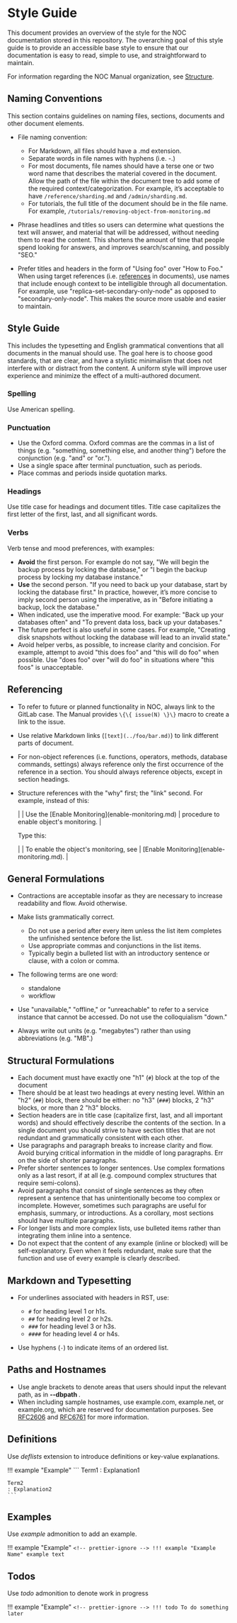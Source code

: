 # Style Guide

This document provides an overview of the style for the NOC
documentation stored in this repository. The overarching goal of this style guide
is to provide an accessible base style to ensure that our documentation is easy to read,
simple to use, and straightforward to maintain.

For information regarding the NOC Manual organization, see [Structure](structure.md).

## Naming Conventions

This section contains guidelines on naming files, sections, documents and other document elements.

- File naming convention:

  - For Markdown, all files should have a .md extension.
  - Separate words in file names with hyphens (i.e. -.)
  - For most documents, file names should have a terse one or two word name
    that describes the material covered in the document.
    Allow the path of the file within the document tree
    to add some of the required context/categorization.
    For example, it’s acceptable to have `/reference/sharding.md` and `/admin/sharding.md`.
  - For tutorials, the full title of the document should be in the file name.
    For example, `/tutorials/removing-object-from-monitoring.md`

- Phrase headlines and titles so users can determine what questions
  the text will answer, and material that will be addressed,
  without needing them to read the content. This shortens the amount of time
  that people spend looking for answers, and improves search/scanning, and possibly "SEO."
- Prefer titles and headers in the form of "Using foo" over "How to Foo."
  When using target references (i.e. [references](#referencing) in documents),
  use names that include enough context to be intelligible through all documentation.
  For example, use "replica-set-secondary-only-node" as opposed to
  "secondary-only-node". This makes the source more usable and easier to maintain.

## Style Guide

This includes the typesetting and English grammatical conventions
that all documents in the manual should use. The goal here is to choose good standards,
that are clear, and have a stylistic minimalism that does not interfere with or distract
from the content. A uniform style will improve user experience and minimize
the effect of a multi-authored document.

### Spelling

Use American spelling.

### Punctuation

- Use the Oxford comma.
  Oxford commas are the commas in a list of things (e.g. "something, something else, and another thing")
  before the conjunction (e.g. "and" or "or.").
- Use a single space after terminal punctuation, such as periods.
- Place commas and periods inside quotation marks.

### Headings

Use title case for headings and document titles.
Title case capitalizes the first letter of the first, last, and all significant words.

### Verbs

Verb tense and mood preferences, with examples:

- **Avoid** the first person. For example do not say,
  "We will begin the backup process by locking the database," or
  "I begin the backup process by locking my database instance."
- **Use** the second person. "If you need to back up your database, start by locking the database first."
  In practice, however, it’s more concise to imply second person using the imperative,
  as in "Before initiating a backup, lock the database."
- When indicated, use the imperative mood. For example:
  "Back up your databases often" and "To prevent data loss, back up your databases."
- The future perfect is also useful in some cases.
  For example, "Creating disk snapshots without locking the database will lead to an invalid state."
- Avoid helper verbs, as possible, to increase clarity and concision.
  For example, attempt to avoid "this does foo" and "this will do foo"
  when possible. Use "does foo" over "will do foo" in situations
  where "this foos" is unacceptable.

## Referencing

- To refer to future or planned functionality in NOC, always link to the GitLab case.
  The Manual provides `\{\{ issue(N) \}\}` macro to create a link to the issue.  
- Use relative Markdown links (`[text](../foo/bar.md)`) to link different parts of document.
- For non-object references (i.e. functions, operators, methods, database commands, settings)
  always reference only the first occurrence of the reference in a section.
  You should always reference objects, except in section headings.
- Structure references with the "why" first; the "link" second.
  For example, instead of this:

  |
  | Use the \[Enable Monitoring](enable-monitoring.md)
  | procedure to enable object's monitoring.
  |

  Type this:

  |
  | To enable the object's monitoring, see
  | \[Enable Monitoring](enable-monitoring.md).
  |

## General Formulations

- Contractions are acceptable insofar as they are necessary to increase
  readability and flow. Avoid otherwise.
- Make lists grammatically correct.

  - Do not use a period after every item unless the list item completes
    the unfinished sentence before the list.
  - Use appropriate commas and conjunctions in the list items.
  - Typically begin a bulleted list with an introductory sentence or clause,
    with a colon or comma.

- The following terms are one word:

  - standalone
  - workflow

- Use "unavailable," "offline," or "unreachable" to refer to a service instance that cannot be accessed.
  Do not use the colloquialism "down."
- Always write out units (e.g. "megabytes") rather than using abbreviations (e.g. "MB".)

## Structural Formulations
- Each document must have exactly one "h1" (`#`) block at the top of the document
- There should be at least two headings at every nesting level.
  Within an "h2" (`##`) block, there should be either: no "h3" (`###`) blocks,
  2 "h3" blocks, or more than 2 "h3" blocks.
- Section headers are in title case (capitalize first, last, and all important words)
  and should effectively describe the contents of the section.
  In a single document you should strive to have section titles
  that are not redundant and grammatically consistent with each other.
- Use paragraphs and paragraph breaks to increase clarity and flow.
  Avoid burying critical information in the middle of long paragraphs.
  Err on the side of shorter paragraphs.
- Prefer shorter sentences to longer sentences.
  Use complex formations only as a last resort, if at all
  (e.g. compound complex structures that require semi-colons).
- Avoid paragraphs that consist of single sentences
  as they often represent a sentence that has unintentionally become too complex or incomplete.
  However, sometimes such paragraphs are useful for emphasis, summary, or introductions.
  As a corollary, most sections should have multiple paragraphs.
- For longer lists and more complex lists, use bulleted items
  rather than integrating them inline into a sentence.
- Do not expect that the content of any example (inline or blocked)
  will be self-explanatory. Even when it feels redundant,
  make sure that the function and use of every example is clearly described.

## Markdown and Typesetting

- For underlines associated with headers in RST, use:

  - `#` for heading level 1 or h1s.
  - `##` for heading level 2 or h2s.
  - `###` for heading level 3 or h3s.
  - `####` for heading level 4 or h4s.

- Use hyphens (`-`) to indicate items of an ordered list.

## Paths and Hostnames

- Use angle brackets to denote areas that users should input the relevant path, as in **--dbpath <path>**.
- When including sample hostnames, use example.com, example.net, or example.org,
  which are reserved for documentation purposes. See [RFC2606](https://tools.ietf.org/html/rfc2606) and [RFC6761](https://tools.ietf.org/html/rfc6761) for more information.

## Definitions
Use *deflists* extension to introduce definitions or key-value explanations.

<!-- prettier-ignore -->
!!! example "Example"
    ```
    Term1
    : Explanation1

    Term2
    : Explanation2
    ```

## Examples
Use *example* admonition to add an example.

<!-- prettier-ignore -->
!!! example "Example"
    ```
    <!-- prettier-ignore -->
    !!! example "Example Name"
        example text
    ```

## Todos
Use *todo* admonition to denote work in progress

<!-- prettier-ignore -->
!!! example "Example"
    ```
    <!-- prettier-ignore -->
    !!! todo
        To do something later
    ```
